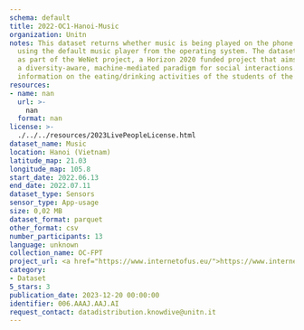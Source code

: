 ```yaml
---
schema: default
title: 2022-OC1-Hanoi-Music
organization: Unitn
notes: This dataset returns whether music is being played on the phone (yes or no)
  using the default music player from the operating system. The dataset was collected
  as part of the WeNet project, a Horizon 2020 funded project that aims at developing
  a diversity-aware, machine-mediated paradigm for social interactions. It collected
  information on the eating/drinking activities of the students of the FPT University.
resources:
- name: nan
  url: >-
    nan
  format: nan
license: >-
  ./../../resources/2023LivePeopleLicense.html
dataset_name: Music
location: Hanoi (Vietnam)
latitude_map: 21.03
longitude_map: 105.8
start_date: 2022.06.13
end_date: 2022.07.11
dataset_type: Sensors
sensor_type: App-usage
size: 0,02 MB
dataset_format: parquet
other_format: csv
number_participants: 13
language: unknown
collection_name: OC-FPT
project_url: <a href="https://www.internetofus.eu/">https://www.internetofus.eu/</a>
category:
- Dataset
5_stars: 3
publication_date: 2023-12-20 00:00:00
identifier: 006.AAAJ.AAJ.AI
request_contact: datadistribution.knowdive@unitn.it
---
```

